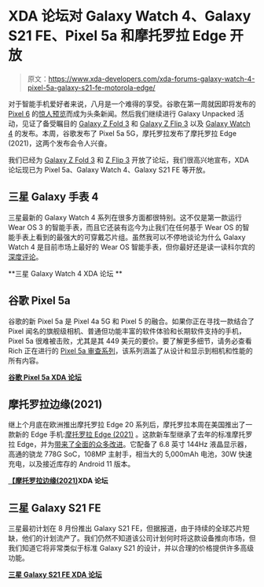 # XDA 论坛对 Galaxy Watch 4、Galaxy S21 FE、Pixel 5a 和摩托罗拉 Edge 开放

> 原文：<https://www.xda-developers.com/xda-forums-galaxy-watch-4-pixel-5a-galaxy-s21-fe-motorola-edge/>

对于智能手机爱好者来说，八月是一个难得的享受。谷歌在第一周就因即将发布的 [Pixel 6](https://www.xda-developers.com/google-pixel-6/) 的[惊人预览](https://www.xda-developers.com/google-pixel-6-teaser/)而成为头条新闻。然后我们继续进行 Galaxy Unpacked 活动，见证了备受瞩目的 [Galaxy Z Fold 3](https://www.xda-developers.com/samsung-galaxy-z-fold-3/) 和 [Galaxy Z Flip 3](https://www.xda-developers.com/samsung-galaxy-z-flip-3/) 以及 [Galaxy Watch 4](https://www.xda-developers.com/samsung-galaxy-watch-4/) 的发布。本周，谷歌发布了 Pixel 5a 5G，摩托罗拉发布了摩托罗拉 Edge (2021)，这两个发布会令人兴奋。

我们已经为 [Galaxy Z Fold 3](https://forum.xda-developers.com/f/samsung-galaxy-z-fold3.12349/) 和 [Z Flip 3](https://forum.xda-developers.com/f/samsung-galaxy-z-flip-3.12351/) 开放了论坛，我们很高兴地宣布，XDA 论坛现已为 Pixel 5a、Galaxy Watch 4、Galaxy S21 FE 等开放。

## 三星 Galaxy 手表 4

三星最新的 Galaxy Watch 4 系列在很多方面都很特别。这不仅是第一款运行 Wear OS 3 的智能手表，而且它还装有迄今为止我们在任何基于 Wear OS 的智能手表上看到的最强大的可穿戴芯片组。虽然我可以不停地谈论为什么 Galaxy Watch 4 是目前市场上最好的 Wear OS 智能手表，但你最好还是读一读科尔宾的[深度评论](https://www.xda-developers.com/samsung-galaxy-watch-4-classic-review/)。

**三星 Galaxy Watch 4 XDA 论坛 **

## 谷歌 Pixel 5a

谷歌的新 Pixel 5a 是 Pixel 4a 5G 和 Pixel 5 的融合。如果你正在寻找一款结合了 Pixel 闻名的旗舰级相机、普通但功能丰富的软件体验和长期软件支持的手机，Pixel 5a 很难被击败，尤其是其 449 美元的要价。要了解更多细节，请务必查看 Rich 正在进行的 [Pixel 5a 审查系列](https://www.xda-developers.com/google-pixel-5a-review/)，该系列涵盖了从设计和显示到相机和性能的所有内容。

**[谷歌 Pixel 5a XDA 论坛](https://forum.xda-developers.com/f/google-pixel-5a.12359/?prefix_id=53)**

## 摩托罗拉边缘(2021)

继上个月底在欧洲推出摩托罗拉 Edge 20 系列后，摩托罗拉本周在美国推出了一款新的 Edge 手机:[摩托罗拉 Edge (2021)](https://www.xda-developers.com/motorola-edge-2021/) 。这款新车型继承了去年的标准摩托罗拉 Edge，并为[带来了全面的众多改进](https://www.xda-developers.com/motorola-edge-2021-preview/)。它配备了 6.8 英寸 144Hz 液晶显示器，高通的骁龙 778G SoC，108MP 主射手，相当大的 5,000mAh 电池，30W 快速充电，以及接近库存的 Android 11 版本。

**[【摩托罗拉边缘(2021)](https://forum.xda-developers.com/f/motorola-edge-2021.12441/)XDA 论坛**

## 三星 Galaxy S21 FE

三星最初计划在 8 月份推出 Galaxy S21 FE，但据报道，由于持续的全球芯片短缺，他们的计划流产了。我们仍然不知道该公司计划何时将这款设备推向市场，但我们知道它将非常类似于标准 Galaxy S21 的设计，并以合理的价格提供许多高级功能。

**[三星 Galaxy S21 FE XDA 论坛](https://forum.xda-developers.com/f/samsung-galaxy-s21-fe.12389/)**
